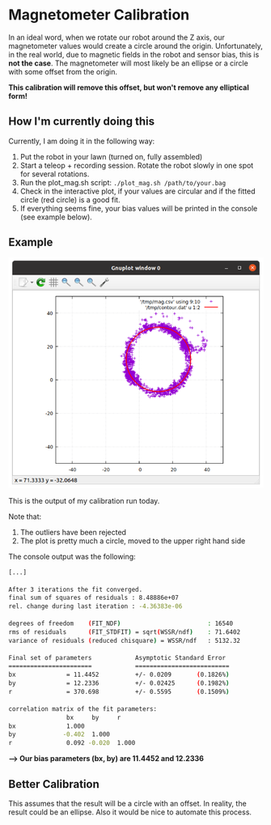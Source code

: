 # Magnetometer Calibration

In an ideal word, when we rotate our robot around the Z axis, our magnetometer values would create a circle around the origin. Unfortunately, in the real world, due to magnetic fields in the robot and sensor bias, this is **not the case**. The magnetometer will most likely be an ellipse or a circle with some offset from the origin.

**This calibration will remove this offset, but won't remove any elliptical form!**





## How I'm currently doing this

Currently, I am doing it in the following way:

1. Put the robot in your lawn (turned on, fully assembled)
2. Start a teleop + recording session. Rotate the robot slowly in one spot for several rotations.
3. Run the plot_mag.sh script: `./plot_mag.sh /path/to/your.bag`
4. Check in the interactive plot, if your values are circular and if the fitted circle (red circle) is a good fit.
5. If everything seems fine, your bias values will be printed in the console (see example below).







## Example

![example_dataset](./example_dataset.png)



This is the output of my calibration run today.

Note that:

1. The outliers have been rejected
2. The plot is pretty much a circle, moved to the upper right hand side



The console output was the following:

```bash
[...]

After 3 iterations the fit converged.
final sum of squares of residuals : 8.48886e+07
rel. change during last iteration : -4.36383e-06

degrees of freedom    (FIT_NDF)                        : 16540
rms of residuals      (FIT_STDFIT) = sqrt(WSSR/ndf)    : 71.6402
variance of residuals (reduced chisquare) = WSSR/ndf   : 5132.32

Final set of parameters            Asymptotic Standard Error
=======================            ==========================
bx              = 11.4452          +/- 0.0209       (0.1826%)
by              = 12.2336          +/- 0.02425      (0.1982%)
r               = 370.698          +/- 0.5595       (0.1509%)

correlation matrix of the fit parameters:
                bx     by     r      
bx              1.000 
by             -0.402  1.000 
r               0.092 -0.020  1.000 
```



**--> Our bias parameters (bx, by) are 11.4452 and 12.2336**



## Better Calibration

This assumes that the result will be a circle with an offset. In reality, the result could be an ellipse. Also it would be nice to automate this process.
